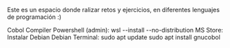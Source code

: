 Este es un espacio donde ralizar retos y ejercicios, en diferentes lenguajes de programación
:)



Cobol Compiler
Powershell (admin): wsl --install --no-distribution
MS Store: Instalar Debian
Debian Terminal: sudo apt update   sudo apt install gnucobol